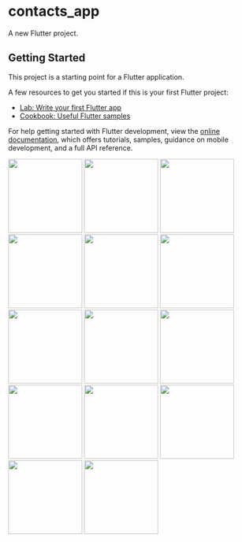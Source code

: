 # contacts_app

A new Flutter project.

## Getting Started

This project is a starting point for a Flutter application.

A few resources to get you started if this is your first Flutter project:

- [Lab: Write your first Flutter app](https://docs.flutter.dev/get-started/codelab)
- [Cookbook: Useful Flutter samples](https://docs.flutter.dev/cookbook)

For help getting started with Flutter development, view the
[online documentation](https://docs.flutter.dev/), which offers tutorials,
samples, guidance on mobile development, and a full API reference.




<p>
  <img src="https://github.com/HarshilMoradiya1244/contacts_app/assets/142592789/c1ac8d75-c389-4a3b-80b8-355d2737bf3a",hieght="500"width="150">
  <img src="https://github.com/HarshilMoradiya1244/contacts_app/assets/142592789/53b1623d-fce6-46a4-b84f-0097d6521c1a",hieght="500"width="150">
  <img src="https://github.com/HarshilMoradiya1244/contacts_app/assets/142592789/99f40205-9cb6-4c53-923d-275b230ad1e0",hieght="500"width="150">
  <img src="https://github.com/HarshilMoradiya1244/contacts_app/assets/142592789/90008d14-2362-4214-aee8-aafdbba9cd35",hieght="500"width="150">
  <img src="https://github.com/HarshilMoradiya1244/contacts_app/assets/142592789/f0974e80-22fe-474e-a9ff-4412d744f756",hieght="500"width="150">
  <img src="https://github.com/HarshilMoradiya1244/contacts_app/assets/142592789/f4fce16a-3e7e-4570-b51a-47df703ef133",hieght="500"width="150">
  <img src="https://github.com/HarshilMoradiya1244/contacts_app/assets/142592789/0ad9c808-a8c0-4add-ba9d-0f5319a8ccb3",hieght="500"width="150">
  <img src="https://github.com/HarshilMoradiya1244/contacts_app/assets/142592789/d24e3bd1-0610-4a80-87b2-b8c3a3a7d421",hieght="500"width="150">
  <img src="https://github.com/HarshilMoradiya1244/contacts_app/assets/142592789/cd46bb73-32c1-40dd-97fb-9445f8768a92",hieght="500"width="150">
  <img src="https://github.com/HarshilMoradiya1244/contacts_app/assets/142592789/286d93bf-5c2b-4aa8-9577-d76de56275d7",hieght="500"width="150">
  <img src="https://github.com/HarshilMoradiya1244/contacts_app/assets/142592789/786381f4-f748-4b4c-bc0b-1f4df93f021a",hieght="500"width="150">
  <img src="https://github.com/HarshilMoradiya1244/contacts_app/assets/142592789/22f2bb29-edfd-47c9-96df-b4018b13c59c",hieght="500"width="150">
  <img src="https://github.com/HarshilMoradiya1244/contacts_app/assets/142592789/b1a5c476-677f-48df-82c8-4ca7f6cc0bb6",hieght="500"width="150">
  <img src="https://github.com/HarshilMoradiya1244/contacts_app/assets/142592789/2648bed2-589a-4028-998b-2a57ccffbcf7",hieght="500"width="150">

 
</p>
